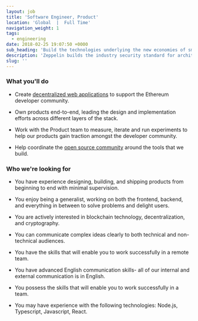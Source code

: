 ```yaml
---
layout: job
title: 'Software Engineer, Product'
location: 'Global  |  Full Time'
navigation_weight: 1
tags:
  - engineering
date: 2018-02-25 19:07:50 +0000
sub_heading: 'Build the technologies underlying the new economies of smart contracts.'
description: 'Zeppelin builds the industry security standard for architecting and deploying smart contract systems in public blockchains. We proudly build the most widely used open source infrastructure tools: the OpenZeppelin smart contracts library powers 3000 public projects and has over 6500 Github stars, while the ZeppelinOS development toolset is leading the way in upgradeability and secure code reuse. We also conduct in-depth system security audits to high-impact smart contract systems, such as Augur, the RCN token, or the Solidity compiler. Learn more about us!'
slug: ''
---
```


<div class="requirements">
  <h3 class="job-description-title">What you'll do</h3>
  <ul>
    <li>
      <p>
        Create <a href="https://ethernaut.openzeppelin.com/">decentralized web applications</a> to support the Ethereum developer             community.</p>
    </li>
    <li>
      <p>Own products end-to-end, leading the design and implementation efforts across different layers of the stack.</p>
    </li>
    <li>
      <p>Work with the Product team to measure, iterate and run experiments to help our products gain traction amongst the developer community.</p>
    </li>
    <li>
      <p>Help coordinate the <a href="https://forum.openzeppelin.com/">open source community</a> around the tools that we build.</p>
    </li>
  </ul>
</div>
<div class="requirements">
  <h3 class="job-description-title">Who we're looking for</h3>
  <ul>
    <li>
      <p>You have experience designing, building, and shipping products from beginning to end with minimal supervision.</p>
    </li>
    <li>
      <p>You enjoy being a generalist, working on both the frontend, backend, and everything in between to solve problems and delight users.</p>
    </li>
    <li>
      <p>You are actively interested in blockchain technology, decentralization, and cryptography.</p>
    </li>
    <li>
      <p>You can communicate complex ideas clearly to both technical and non-technical audiences.</p>
    </li>
    <li>
      <p>You have the skills that will enable you to work successfully in a remote team.</p>
    </li>
    <li>
      <p>You have advanced English communication skills- all of our internal and external communication is in English.</p>
    </li>
    <li>
      <p>You possess the skills that will enable you to work successfully in a team.</p>
    </li>
    <li>
      <p>You may have experience with the following technologies: Node.js, Typescript, Javascript, React.</p>
    </li>
  </ul>
</div>
